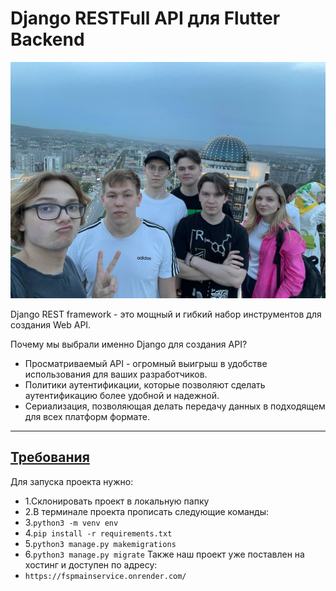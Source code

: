 <!-- TRANSLATED by md-translate -->
# Django RESTFull API для Flutter Backend

![Это наша команда](https://github.com/GrishaRybolovel/fsp/blob/master/team.jpg)

Django REST framework - это мощный и гибкий набор инструментов для создания Web API.

Почему мы выбрали именно Django для создания API?

* Просматриваемый API - огромный выигрыш в удобстве использования для ваших разработчиков.
* Политики аутентификации, которые позволяют сделать аутентификацию более удобной и надежной.
* Сериализация, позволяющая делать передачу данных в подходящем для всех платформ формате.

---

## [Требования](https://github.com/GrishaRybolovel/fsp/blob/master/requirements.txt)

Для запуска проекта нужно:
* 1.Склонировать проект в локальную папку
* 2.В терминале проекта прописать следующие команды:
* 3.`python3 -m venv env`
* 4.`pip install -r requirements.txt`
* 5.`python3 manage.py makemigrations`
* 6.`python3 manage.py migrate`
Также наш проект уже поставлен на хостинг и доступен по адресу:
* `https://fspmainservice.onrender.com/`
